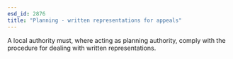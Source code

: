 ```yaml
---
esd_id: 2876
title: "Planning - written representations for appeals"
---
```


A local authority must, where acting as planning authority, comply with the procedure for dealing with written representations.

